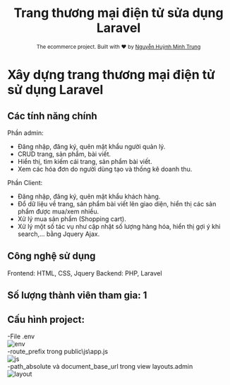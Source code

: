 <h1 align="center">Trang thương mại điện tử sửa dụng Laravel</h1>
<div align="center">
  <sub>The ecommerce project. Built with ❤︎ by
    <a href="https://github.com/trungnguyenhuynhminh46">Nguyễn Huỳnh Minh Trung</a>
  </sub>
</div>

# Xây dựng trang thương mại điện tử sử dụng Laravel

## Các tính năng chính
Phần admin:

+ Đăng nhập, đăng ký, quên mật khẩu người quản lý.
+ CRUD trang, sản phẩm, bài viết.
+ Hiển thị, tìm kiếm cái trang, sản phẩm bài viết.
+ Xem các hóa đơn do người dùng tạo và thống kê doanh thu.

Phần Client:

+ Đăng nhập, đăng ký, quên mật khẩu khách hàng.
+ Đổ dữ liệu về trang, sản phẩm bài viết lên giao diện, hiển thị các sản phẩm được mua/xem nhiều.
+ Xử lý mua sản phẩm (Shopping cart).
+ Xử lý một số tác vụ như cập nhật số lượng hàng hóa, hiển thị gợi ý khi search,... bằng Jquery Ajax.

## Công nghệ sử dụng 
Frontend: HTML, CSS, Jquery
Backend: PHP, Laravel 

## Số lượng thành viên tham gia: 1 

## Cấu hình project:
-File .env <br>
![env](https://user-images.githubusercontent.com/58035150/183233906-6d4bf9fa-ab59-4091-831a-6454cd69968d.png) <br>
-route_prefix trong public\js\app.js <br>
![js](https://user-images.githubusercontent.com/58035150/183233929-dd6fb965-7d3a-495b-a4de-093ef5f81eb9.png) <br>
-path_absolute và document_base_url trong view layouts.admin <br>
![layout](https://user-images.githubusercontent.com/58035150/183234077-6e88c454-d52b-4ae5-aa56-4c121a1f5acd.png) <br>

